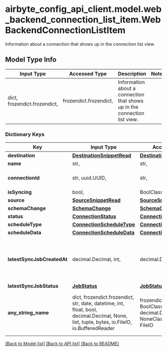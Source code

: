 # airbyte_config_api_client.model.web_backend_connection_list_item.WebBackendConnectionListItem

Information about a connection that shows up in the connection list view.

## Model Type Info
Input Type | Accessed Type | Description | Notes
------------ | ------------- | ------------- | -------------
dict, frozendict.frozendict,  | frozendict.frozendict,  | Information about a connection that shows up in the connection list view. | 

### Dictionary Keys
Key | Input Type | Accessed Type | Description | Notes
------------ | ------------- | ------------- | ------------- | -------------
**destination** | [**DestinationSnippetRead**](DestinationSnippetRead.md) | [**DestinationSnippetRead**](DestinationSnippetRead.md) |  | 
**name** | str,  | str,  |  | 
**connectionId** | str, uuid.UUID,  | str,  |  | value must be a uuid
**isSyncing** | bool,  | BoolClass,  |  | 
**source** | [**SourceSnippetRead**](SourceSnippetRead.md) | [**SourceSnippetRead**](SourceSnippetRead.md) |  | 
**schemaChange** | [**SchemaChange**](SchemaChange.md) | [**SchemaChange**](SchemaChange.md) |  | 
**status** | [**ConnectionStatus**](ConnectionStatus.md) | [**ConnectionStatus**](ConnectionStatus.md) |  | 
**scheduleType** | [**ConnectionScheduleType**](ConnectionScheduleType.md) | [**ConnectionScheduleType**](ConnectionScheduleType.md) |  | [optional] 
**scheduleData** | [**ConnectionScheduleData**](ConnectionScheduleData.md) | [**ConnectionScheduleData**](ConnectionScheduleData.md) |  | [optional] 
**latestSyncJobCreatedAt** | decimal.Decimal, int,  | decimal.Decimal,  | epoch time of the latest sync job. null if no sync job has taken place. | [optional] value must be a 64 bit integer
**latestSyncJobStatus** | [**JobStatus**](JobStatus.md) | [**JobStatus**](JobStatus.md) |  | [optional] 
**any_string_name** | dict, frozendict.frozendict, str, date, datetime, int, float, bool, decimal.Decimal, None, list, tuple, bytes, io.FileIO, io.BufferedReader | frozendict.frozendict, str, BoolClass, decimal.Decimal, NoneClass, tuple, bytes, FileIO | any string name can be used but the value must be the correct type | [optional]

[[Back to Model list]](../../README.md#documentation-for-models) [[Back to API list]](../../README.md#documentation-for-api-endpoints) [[Back to README]](../../README.md)

